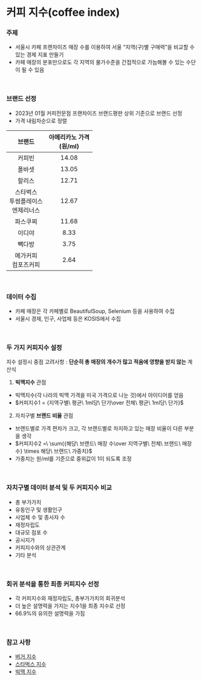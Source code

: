 # 커피 지수(coffee index)
### 주제
- 서울시 카페 프랜차이즈 매장 수를 이용하여 서울 “지역(구)별 구매력”을 비교할 수 있는 경제 지표 만들기
- 카페 매장의 분포만으로도 각 지역의 물가수준을 간접적으로 가늠해볼 수 있는 수단이 될 수 있음
<br>

### 브랜드 선정
- 2023년 01월 커피전문점 프랜차이즈 브랜드평판 상위 기준으로 브랜드 선정
- 가격 내림차순으로 정렬

| 브랜드 | 아메리카노 가격 <br>(원/ml) |
|:---:|:---:|
| 커피빈 | 14.08 |
| 폴바셋 | 13.05 |
| 할리스 | 12.71 |
| 스타벅스<br>투썸플레이스<br>엔제리너스 | 12.67 |
| 파스쿠찌 | 11.68 |
| 이디야 | 8.33 |
| 빽다방 | 3.75 |
| 메가커피<br> 컴포즈커피 | 2.64 |
<br>

### 데이터 수집
- 카페 매장은 각 카페별로 BeautifulSoup, Selenium 등을 사용하여 수집
- 서울시 경제, 인구, 사업체 등은 KOSIS에서 수집
<br>

### 두 가지 커피지수 설정
지수 설정시 중점 고려사항 : **단순히 총 매장의 개수가 많고 적음에 영향을 받지 않는** 계산식
1. **빅맥지수** 관점
- 빅맥지수(각 나라의 빅맥 가격을 미국 가격으로 나눈 것)에서 아이디어를 얻음
- $커피지수1 = {지역구별\ 평균\ 1ml당\ 단가\over 전체\ 평균\ 1ml당\ 단가\}$
2. 자치구별 **브랜드 비율** 관점
- 브랜드별로 가격 편차가 크고, 각 브랜드별로 차지하고 있는 매장 비율이 다른 부분을 생각
- $커피지수2 =\ \sum{{해당\ 브랜드\ 매장 수\over 지역구별\ 전체\ 브랜드\ 매장수} \times 해당\ 브랜드\ 가중치}$
- 가중치는 원/ml를 기준으로 중위값이 1이 되도록 조정
<br>

### 자치구별 데이터 분석 및 두 커피지수 비교
- 총 부가가치
- 유동인구 및 생활인구
- 사업체 수 및 종사자 수
- 재정자립도
- 대규모 점포 수
- 공시지가
- 커피지수와의 상관관계
- 기타 분석
<br>

### 회귀 분석을 통한 최종 커피지수 선정
- 각 커피지수와 재정자립도, 총부가가치의 회귀분석
- 더 높은 설명력을 가지는 지수1을 최종 지수로 선정
- 66.9%의 유의한 설명력을 가짐
<br>

### 참고 사항
- [버거 지수](http://openlook.org/wp/does-lotteria-locate-different/)
- [스타벅스 지수](https://www.finder.com/starbucks-index)
- [빅맥 지수](https://ko.wikipedia.org/wiki/%EB%B9%85%EB%A7%A5_%EC%A7%80%EC%88%98)
